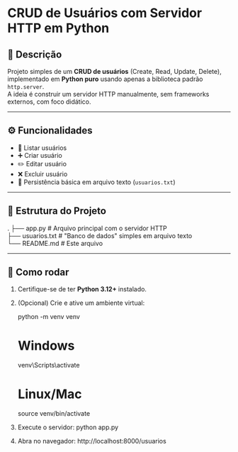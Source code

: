 # CRUD de Usuários com Servidor HTTP em Python

## 📖 Descrição
Projeto simples de um **CRUD de usuários** (Create, Read, Update, Delete), implementado em **Python puro** usando apenas a biblioteca padrão `http.server`.  
A ideia é construir um servidor HTTP manualmente, sem frameworks externos, com foco didático.

---

## ⚙️ Funcionalidades
- 📄 Listar usuários  
- ➕ Criar usuário  
- ✏️ Editar usuário  
- ❌ Excluir usuário  
- 💾 Persistência básica em arquivo texto (`usuarios.txt`)  

---

## 📂 Estrutura do Projeto
.
├── app.py          # Arquivo principal com o servidor HTTP  
├── usuarios.txt    # "Banco de dados" simples em arquivo texto  
└── README.md       # Este arquivo  

---

## 🚀 Como rodar

1. Certifique-se de ter **Python 3.12+** instalado.  
2. (Opcional) Crie e ative um ambiente virtual:  
   
   python -m venv venv
   # Windows
   venv\Scripts\activate
   # Linux/Mac
   source venv/bin/activate

3. Execute o servidor:
   python app.py

4. Abra no navegador:
   http://localhost:8000/usuarios
